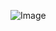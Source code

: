 ![Image]([https://example.com/images/airbnb_dashboard.png](https://www.softsuave.com/assets/images/crm-app-right-img-1.svg))
